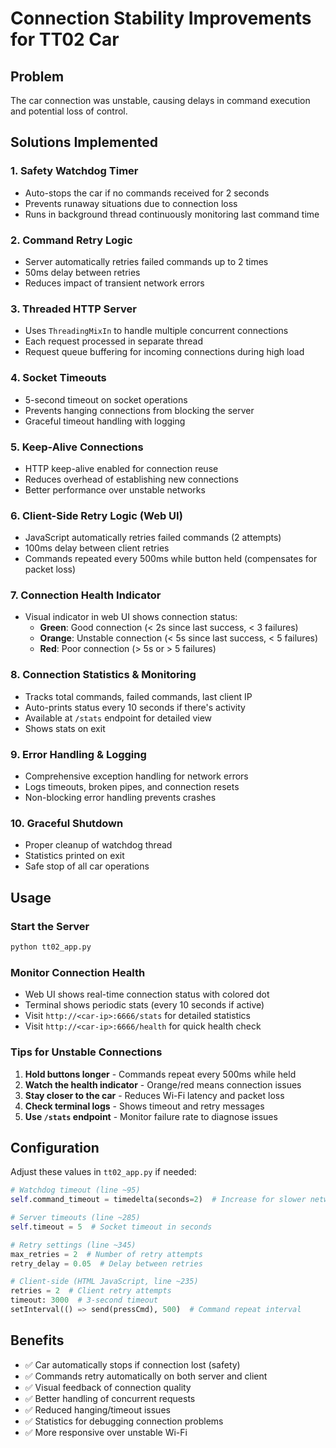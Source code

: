 # Connection Stability Improvements for TT02 Car

## Problem

The car connection was unstable, causing delays in command execution and potential loss of control.

## Solutions Implemented

### 1. **Safety Watchdog Timer**

- Auto-stops the car if no commands received for 2 seconds
- Prevents runaway situations due to connection loss
- Runs in background thread continuously monitoring last command time

### 2. **Command Retry Logic**

- Server automatically retries failed commands up to 2 times
- 50ms delay between retries
- Reduces impact of transient network errors

### 3. **Threaded HTTP Server**

- Uses `ThreadingMixIn` to handle multiple concurrent connections
- Each request processed in separate thread
- Request queue buffering for incoming connections during high load

### 4. **Socket Timeouts**

- 5-second timeout on socket operations
- Prevents hanging connections from blocking the server
- Graceful timeout handling with logging

### 5. **Keep-Alive Connections**

- HTTP keep-alive enabled for connection reuse
- Reduces overhead of establishing new connections
- Better performance over unstable networks

### 6. **Client-Side Retry Logic (Web UI)**

- JavaScript automatically retries failed commands (2 attempts)
- 100ms delay between client retries
- Commands repeated every 500ms while button held (compensates for packet loss)

### 7. **Connection Health Indicator**

- Visual indicator in web UI shows connection status:
  - **Green**: Good connection (< 2s since last success, < 3 failures)
  - **Orange**: Unstable connection (< 5s since last success, < 5 failures)
  - **Red**: Poor connection (> 5s or > 5 failures)

### 8. **Connection Statistics & Monitoring**

- Tracks total commands, failed commands, last client IP
- Auto-prints status every 10 seconds if there's activity
- Available at `/stats` endpoint for detailed view
- Shows stats on exit

### 9. **Error Handling & Logging**

- Comprehensive exception handling for network errors
- Logs timeouts, broken pipes, and connection resets
- Non-blocking error handling prevents crashes

### 10. **Graceful Shutdown**

- Proper cleanup of watchdog thread
- Statistics printed on exit
- Safe stop of all car operations

## Usage

### Start the Server

```bash
python tt02_app.py
```

### Monitor Connection Health

- Web UI shows real-time connection status with colored dot
- Terminal shows periodic stats (every 10 seconds if active)
- Visit `http://<car-ip>:6666/stats` for detailed statistics
- Visit `http://<car-ip>:6666/health` for quick health check

### Tips for Unstable Connections

1. **Hold buttons longer** - Commands repeat every 500ms while held
2. **Watch the health indicator** - Orange/red means connection issues
3. **Stay closer to the car** - Reduces Wi-Fi latency and packet loss
4. **Check terminal logs** - Shows timeout and retry messages
5. **Use `/stats` endpoint** - Monitor failure rate to diagnose issues

## Configuration

Adjust these values in `tt02_app.py` if needed:

```python
# Watchdog timeout (line ~95)
self.command_timeout = timedelta(seconds=2)  # Increase for slower networks

# Server timeouts (line ~285)
self.timeout = 5  # Socket timeout in seconds

# Retry settings (line ~345)
max_retries = 2  # Number of retry attempts
retry_delay = 0.05  # Delay between retries

# Client-side (HTML JavaScript, line ~235)
retries = 2  # Client retry attempts
timeout: 3000  # 3-second timeout
setInterval(() => send(pressCmd), 500)  # Command repeat interval
```

## Benefits

- ✅ Car automatically stops if connection lost (safety)
- ✅ Commands retry automatically on both server and client
- ✅ Visual feedback of connection quality
- ✅ Better handling of concurrent requests
- ✅ Reduced hanging/timeout issues
- ✅ Statistics for debugging connection problems
- ✅ More responsive over unstable Wi-Fi
